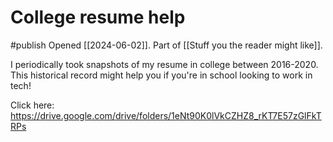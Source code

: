 # College resume help
#publish 
Opened [[2024-06-02]]. Part of [[Stuff you the reader might like]].

I periodically took snapshots of my resume in college between 2016-2020. This historical record might help you if you're in school looking to work in tech!

Click here: https://drive.google.com/drive/folders/1eNt90K0lVkCZHZ8_rKT7E57zGlFkTRPs
